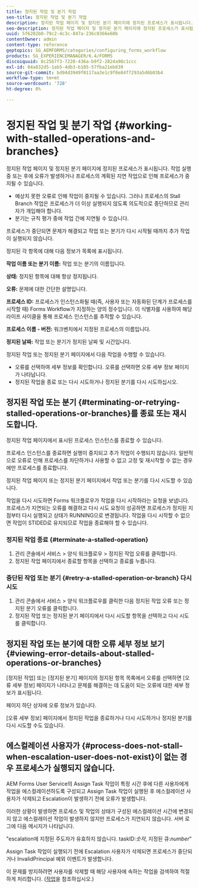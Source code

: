 ```yaml
---
title: 정지된 작업 및 분기 작업
seo-title: 정지된 작업 및 분기 작업
description: 정지된 작업 페이지 및 정지된 분기 페이지에 정지된 프로세스가 표시됩니다.
seo-description: 정지된 작업 페이지 및 정지된 분기 페이지에 정지된 프로세스가 표시됩니다.
uuid: 5f6202b0-79c2-4c3c-847a-236c0366e60b
contentOwner: admin
content-type: reference
geptopics: SG_AEMFORMS/categories/configuring_forms_workflow
products: SG_EXPERIENCEMANAGER/6.4/FORMS
discoiquuid: 8c2567f3-7220-436a-b9f2-2824a98c1ccc
exl-id: 04a832d5-1ab5-4db3-b185-57fba21eb839
source-git-commit: bd94d3949f0117aa3e1c9f0e84f7293a5d6b03b4
workflow-type: tm+mt
source-wordcount: '728'
ht-degree: 0%

---
```


# 정지된 작업 및 분기 작업 {#working-with-stalled-operations-and-branches}

정지된 작업 페이지 및 정지된 분기 페이지에 정지된 프로세스가 표시됩니다. 작업 실행 중 또는 후에 오류가 발생하거나 프로세스의 계획된 지연 작업으로 인해 프로세스가 중지될 수 있습니다.

* 예상치 못한 오류로 인해 작업이 중지될 수 있습니다. 그러나 프로세스의 Stall Branch 작업은 프로세스가 더 이상 실행되지 않도록 의도적으로 중단하므로 관리자가 개입해야 합니다.
* 분기는 규칙 평가 중에 작업 간에 지연될 수 있습니다.

프로세스가 중단되면 문제가 해결되고 작업 또는 분기가 다시 시작될 때까지 추가 작업이 실행되지 않습니다.

정지된 각 항목에 대해 다음 정보가 목록에 표시됩니다.

**작업 이름 또는 분기 이름:**  작업 또는 분기의 이름입니다.

**상태:** 정지된 항목에 대해 항상 정지됩니다.

**오류:** 문제에 대한 간단한 설명입니다.

**프로세스 ID:**  프로세스가 인스턴스화될 때(즉, 사용자 또는 자동화된 단계가 프로세스를 시작할 때) Forms Workflow가 지정하는 양의 정수입니다. 이 식별자를 사용하여 해당 라이프 사이클을 통해 프로세스 인스턴스를 추적할 수 있습니다.

**프로세스 이름 - 버전:** 워크벤치에서 지정된 프로세스의 이름입니다.

**정지된 날짜:** 작업 또는 분기가 정지된 날짜 및 시간입니다.

정지된 작업 또는 정지된 분기 페이지에서 다음 작업을 수행할 수 있습니다.

* 오류를 선택하여 세부 정보를 확인합니다. 오류를 선택하면 오류 세부 정보 페이지가 나타납니다.
* 정지된 작업을 종료 또는 다시 시도하거나 정지된 분기를 다시 시도하십시오.

## 정지된 작업 또는 분기 {#terminating-or-retrying-stalled-operations-or-branches}를 종료 또는 재시도합니다.

정지된 작업 페이지에서 표시된 프로세스 인스턴스를 종료할 수 있습니다.

프로세스 인스턴스를 종료하면 실행이 중지되고 추가 작업이 수행되지 않습니다. 일반적으로 오류로 인해 프로세스를 차단하거나 사용할 수 없고 고정 및 재시작할 수 없는 경우에만 프로세스를 종료합니다.

정지된 작업 페이지 또는 정지된 분기 페이지에서 작업 또는 분기를 다시 시도할 수 있습니다.

작업을 다시 시도하면 Forms 워크플로우가 작업을 다시 시작하라는 요청을 보냅니다. 프로세스가 지연되는 오류를 해결하고 다시 시도 요청이 성공하면 프로세스가 정지된 지점부터 다시 실행되고 상태가 RUNNING으로 변경됩니다. 작업을 다시 시작할 수 없으면 작업이 STIDED로 유지되므로 작업을 종료해야 할 수 있습니다.

### 정지된 작업 종료 {#terminate-a-stalled-operation}

1. 관리 콘솔에서 서비스 > 양식 워크플로우 > 정지된 작업 오류를 클릭합니다.
1. 정지된 작업 페이지에서 종료할 항목을 선택하고 종료를 누릅니다.

### 중단된 작업 또는 분기 {#retry-a-stalled-operation-or-branch} 다시 시도

1. 관리 콘솔에서 서비스 > 양식 워크플로우를 클릭한 다음 정지된 작업 오류 또는 정지된 분기 오류를 클릭합니다.
1. 정지된 작업 또는 정지된 분기 페이지에서 다시 시도할 항목을 선택하고 다시 시도를 클릭합니다.

## 정지된 작업 또는 분기에 대한 오류 세부 정보 보기 {#viewing-error-details-about-stalled-operations-or-branches}

[정지된 작업] 또는 [정지된 분기] 페이지의 정지된 항목 목록에서 오류를 선택하면 [오류 세부 정보] 페이지가 나타나고 문제를 해결하는 데 도움이 되는 오류에 대한 세부 정보가 표시됩니다.

페이지 하단 상자에 오류 정보가 있습니다.

[오류 세부 정보] 페이지에서 정지된 작업을 종료하거나 다시 시도하거나 정지된 분기를 다시 시도할 수도 있습니다.

## 에스컬레이션 사용자가 {#process-does-not-stall-when-escalation-user-does-not-exist}이 없는 경우 프로세스가 실행되지 않습니다.

AEM Forms User Service의 Assign Task 작업이 특정 시간 후에 다른 사용자에게 작업을 에스컬레이션하도록 구성되고 Assign Task 작업이 실행된 후 에스컬레이션 사용자가 삭제되고 Escalation이 발생하기 전에 오류가 발생합니다.

이러한 상황이 발생하면 프로세스 및 작업의 상태가 구성된 에스컬레이션 시간에 변경되지 않고 에스컬레이션 작업이 발생하지 않지만 프로세스가 지연되지 않습니다. 서버 로그에 다음 메시지가 나타납니다.

&quot;escalation에 지정된 주도자가 유효하지 않습니다. taskID:*숫자*, 지정된 큐:*number*&quot;

Assign Task 작업이 실행되기 전에 Escalation 사용자가 삭제되면 프로세스가 중단되거나 InvalidPrincipal 예외 이벤트가 발생합니다.

이 문제를 방지하려면 사용자를 삭제할 때 해당 사용자에 속하는 작업을 검색하여 적절하게 처리합니다. ([작업](/help/forms/using/admin-help/tasks.md#working-with-tasks)을 참조하십시오.)
